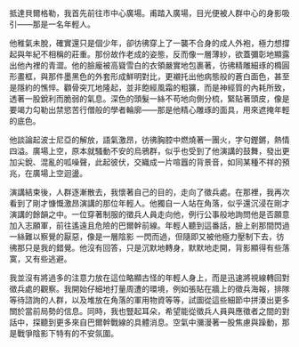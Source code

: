 抵達貝爾格勒，我首先前往市中心廣場。甫踏入廣場，目光便被人群中心的身影吸引——那是一名年輕人。

他稚氣未脫，確實還只是個少年，卻彷彿穿上了一襲不合身的成人外袍，極力想撐起與年紀不相稱的莊重。那份故作老成的姿態，反而像一層薄紗，欲蓋彌彰地顯露出他內裡的青澀。他的臉龐被高聳雪白的衣領嚴實地包裹著，彷彿精雕細琢的橢圓形畫框，與那件墨黑色的外套形成鮮明對比，更襯托出他病態般的蒼白面色，甚至是隱約的憔悴。顴骨突兀地隆起，並非飽經風霜的粗獷，而是神經質的內耗所致，透著一股銳利而脆弱的氣息。深色的頭髮一絲不苟地向側分梳，緊貼著頭皮，像是要竭力勾勒出禁慾苦行僧般的學者輪廓——那是他精心雕琢的面具，用來遮掩年輕的底色。

他談論起波士尼亞的解放，語氣激昂，彷彿胸腔中燃燒著一團火，字句鏗鏘，熱情四溢。廣場上空，原本就騷動不安的烏鴉群，似乎也受到了他演講的鼓舞，發出更加尖銳、混亂的呱噪聲，此起彼伏，交織成一片喧囂的背景音，如同某種不祥的預兆，在廣場上空迴盪。

演講結束後，人群逐漸散去，我懷著自己的目的，走向了徵兵處。在那裡，我再次看到了剛才慷慨激昂演講的那位年輕人。他獨自一人站在角落，似乎還沉浸在剛才演講的餘韻之中。一位穿著制服的徵兵人員走向他，例行公事般地詢問他是否願意加入志願軍，前往遙遠且危險的巴爾幹前線。年輕人聽到這番話，臉上剎那間閃過一絲難以察覺的厭惡，像是一層陰影 一閃而過，但隨即又被他極力壓制下去，彷彿那只是我的錯覺。他沒有回答，只是沉默地轉身，默默地走開，背影顯得有些落寞，又有些逃避。

我並沒有將過多的注意力放在這位略顯古怪的年輕人身上，而是迅速將視線轉回對徵兵處的觀察。我開始仔細地打量周遭的環境，例如張貼在牆上的徵兵海報，排隊等待諮詢的人群，以及堆放在角落的軍用物資等等，試圖從這些細節中拼湊出更多關於當前局勢的信息。同時，我也豎起耳朵，希望能從徵兵人員與應徵者之間的對話中，探聽到更多來自巴爾幹戰線的具體消息。空氣中瀰漫著一股焦慮與躁動，那是戰爭陰影下特有的不安氛圍。